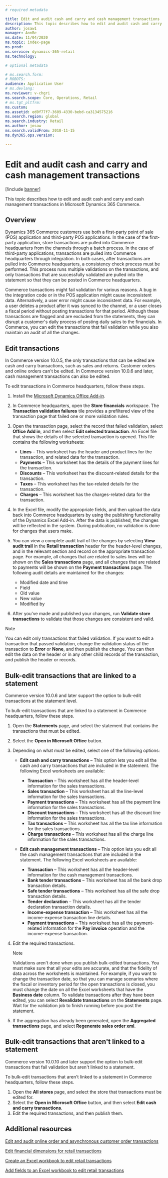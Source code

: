 ```yaml
---
# required metadata

title: Edit and audit cash and carry and cash management transactions
description: This topic describes how to edit and audit cash and carry and cash management transactions in Microsoft Dynamics 365 Commerce.
author: josaw1
manager: AnnBe
ms.date: 11/04/2020
ms.topic: index-page
ms.prod: 
ms.service: dynamics-365-retail
ms.technology: 

# optional metadata

# ms.search.form: 
# ROBOTS: 
audience: Application User
# ms.devlang: 
ms.reviewer: v-chgri
ms.search.scope: Core, Operations, Retail
# ms.tgt_pltfrm: 
ms.custom: 
ms.assetid: ed0f77f7-3609-4330-bebd-ca3134575216
ms.search.region: global
ms.search.industry: Retail
ms.author: josaw
ms.search.validFrom: 2018-11-15
ms.dyn365.ops.version: 

---
```

# Edit and audit cash and carry and cash management transactions

[!include [banner](../includes/banner.md)]

This topic describes how to edit and audit cash and carry and cash management transactions in Microsoft Dynamics 365 Commerce.

## Overview

Dynamics 365 Commerce customers use both a first-party point of sale (POS) application and third-party POS applications. In the case of the first-party application, store transactions are pulled into Commerce headquarters from the channels through a batch process. In the case of third-party applications, transactions are pulled into Commerce headquarters through integration. In both cases, after transactions are pulled into Commerce headquarters, a consistency check process must be performed. This process runs multiple validations on the transactions, and only transactions that are successfully validated are pulled into the statement so that they can be posted in Commerce headquarters.

Commerce transactions might fail validation for various reasons. A bug in the integration code or in the POS application might cause inconsistent data. Alternatively, a user error might cause inconsistent data. For example, a user deletes a product after it was synced to the channel, or a user closes a fiscal period without posting transactions for that period. Although these transactions are flagged and are excluded from the statements, they can disrupt a customer's daily process of posting daily sales to the financials. In Commerce, you can edit the transactions that fail validation while you also maintain an audit of all the changes.

## Edit transactions

In Commerce version 10.0.5, the only transactions that can be edited are cash and carry transactions, such as sales and returns. Customer orders and online orders can't be edited. In Commerce version 10.0.6 and later, cash management transactions can also be edited.

To edit transactions in Commerce headquarters, follow these steps.

1. Install the [Microsoft Dynamics Office Add-in](https://appsource.microsoft.com/product/office/WA104379629?tab=Overview).
1. In Commerce headquarters, open the **Store financials** workspace. The **Transaction validation failures** tile provides a prefiltered view of the transaction page that failed one or more validation rules.
1. Open the transaction page, select the record that failed validation, select **Office Add in**, and then select **Edit selected transaction**. An Excel file that shows the details of the selected transaction is opened. This file contains the following worksheets:

    - **Lines** – This worksheet has the header and product lines for the transaction, and related data for the transaction.
    - **Payments** – This worksheet has the details of the payment lines for the transaction.
    - **Discounts** – This worksheet has the discount-related details for the transaction.
    - **Taxes** – This worksheet has the tax-related details for the transaction.
    - **Charges** – This worksheet has the charges-related data for the transaction.

1. In the Excel file, modify the appropriate fields, and then upload the data back into Commerce headquarters by using the publishing functionality of the Dynamics Excel Add-in. After the data is published, the changes will be reflected in the system. During publication, no validation is done for changes that users make.
1. You can view a complete audit trail of the changes by selecting **View audit trail** in the **Retail transaction** header for the header-level changes, and in the relevant section and record on the appropriate transaction page. For example, all changes that are related to sales lines will be shown on the **Sales transactions** page, and all changes that are related to payments will be shown on the **Payment transactions** page. The following audit details are maintained for the changes:

    - Modified date and time
    - Field
    - Old value
    - New value
    - Modified by

1. After you've made and published your changes, run **Validate store transactions** to validate that those changes are consistent and valid.

> [!NOTE]
> You can edit only transactions that failed validation. If you want to edit a transaction that passed validation, change the validation status of the transaction to **Error** or **None**, and then publish the change. You can then edit the data on the header or in any other child records of the transaction, and publish the header or records.

## Bulk-edit transactions that are linked to a statement

Commerce version 10.0.6 and later support the option to bulk-edit transactions at the statement level.

To bulk-edit transactions that are linked to a statement in Commerce headquarters, follow these steps.

1. Open the **Statements** page, and select the statement that contains the transactions that must be edited.
1. Select the **Open in Microsoft Office** button.
1. Depending on what must be edited, select one of the following options:

    - **Edit cash and carry transactions** – This option lets you edit all the cash and carry transactions that are included in the statement. The following Excel worksheets are available:

        - **Transaction** – This worksheet has all the header-level information for the sales transactions.
        - **Sales transaction** – This worksheet has all the line-level information for the sales transactions.
        - **Payment transactions** – This worksheet has all the payment line information for the sales transactions.
        - **Discount transactions** – This worksheet has all the discount line information for the sales transactions.
        - **Tax transactions** – This worksheet has all the tax line information for the sales transactions.
        - **Charge transactions** – This worksheet has all the charge line information for the sales transactions.

    - **Edit cash management transactions** – This option lets you edit all the cash management transactions that are included in the statement. The following Excel worksheets are available:

        - **Transaction** – This worksheet has all the header-level information for the cash management transactions.
        - **Bank tender transactions** – This worksheet has all the bank drop transaction details.
        - **Safe tender transactions** – This worksheet has all the safe drop transaction details.
        - **Tender declaration** – This worksheet has all the tender declaration transaction details.
        - **Income-expense transaction** – This worksheet has all the income-expense transaction line details.
        - **Payment transactions** – This worksheet has all the payment-related information for the **Pay invoice** operation and the income-expense transaction.

1. Edit the required transactions.

    > [!NOTE]
    > Validations aren't done when you publish bulk-edited transactions. You must make sure that all your edits are accurate, and that the fidelity of data across the worksheets is maintained. For example, if you want to change the transaction date, so that you can manage scenarios where the fiscal or inventory period for the open transactions is closed, you must change the date on all the Excel worksheets that have the **Business date** column. To validate transactions after they have been edited, you can select **Revalidate transactions** on the **Statements** page. Wait for the validation job to finish running before you post the statement.

1. If the aggregation has already been generated, open the **Aggregated transactions** page, and select **Regenerate sales order xml**.

## Bulk-edit transactions that aren't linked to a statement

Commerce version 10.0.10 and later support the option to bulk-edit transactions that fail validation but aren't linked to a statement.

To bulk-edit transactions that aren't linked to a statement in Commerce headquarters, follow these steps.

1. Open the **All stores** page, and select the store that transactions must be edited for.
1. Select the **Open in Microsoft Office** button, and then select **Edit cash and carry transactions**.
1. Edit the required transactions, and then publish them.

## Additional resources

[Edit and audit online order and asynchronous customer order transactions](edit-order-trans.md)

[Edit financial dimensions for retail transactions](edit-financial-dim.md)

[Create an Excel workbook to edit retail transactions](create-excel-edit.md)

[Add fields to an Excel workbook to edit retail transactions](add-fields-excel.md)
